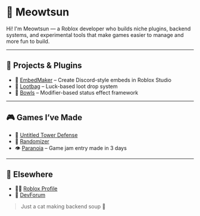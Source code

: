 # 🐾 Meowtsun

Hi! I'm Meowtsun — a Roblox developer who builds niche plugins, backend systems, and experimental tools that make games easier to manage and more fun to build.

---

## 🧪 Projects & Plugins

- 🔹 [EmbedMaker](https://github.com/Meowtsun/EmbedMaker) – Create Discord-style embeds in Roblox Studio  
- 🔹 [Lootbag](https://github.com/Meowtsun/Lootbag) – Luck-based loot drop system  
- 🔹 [Bowls](https://github.com/Meowtsun/Bowls) – Modifier-based status effect framework  

---

## 🎮 Games I’ve Made

- 🧱 [Untitled Tower Defense](https://www.roblox.com/games/7350800657/Check-Description-Untitled-Tower-Defense)  
- 🎲 [Randomizer](https://www.roblox.com/games/7380374925/Indev-1-1-Event-Randomizer)  
- 👁 [Paranoia](https://www.roblox.com/games/18892077541/Paranoia) – Game jam entry made in 3 days  

---

## 🧵 Elsewhere

- 🧑‍💻 [Roblox Profile](https://www.roblox.com/users/890254125/profile)  
- 💬 [DevForum](https://devforum.roblox.com/u/meowtsun/)  

> Just a cat making backend soup 🍲
